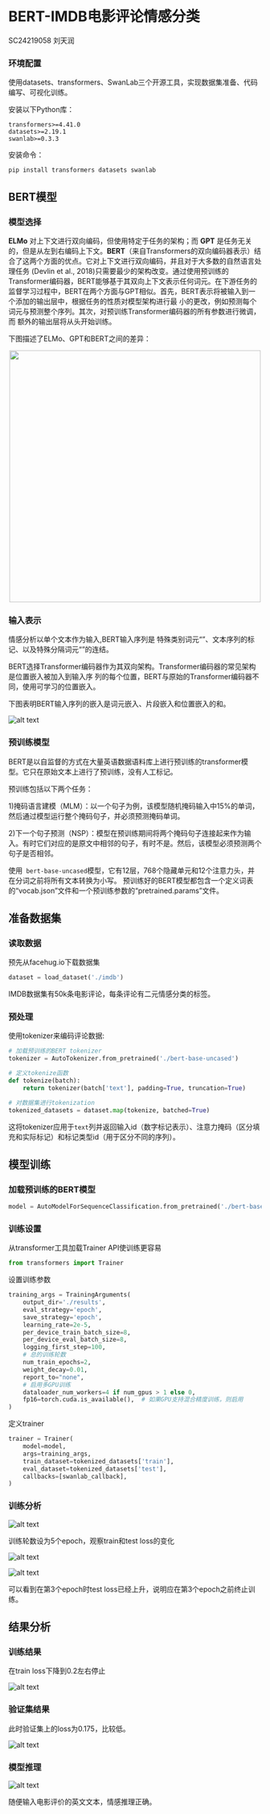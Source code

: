 # BERT-IMDB电影评论情感分类

SC24219058 刘天润

### 环境配置

使用datasets、transformers、SwanLab三个开源工具，实现数据集准备、代码编写、可视化训练。

安装以下Python库：

```
transformers>=4.41.0
datasets>=2.19.1
swanlab>=0.3.3
```
安装命令：
```
pip install transformers datasets swanlab
```

## BERT模型

### 模型选择
__ELMo__ 对上下文进行双向编码，但使用特定于任务的架构；而 __GPT__ 是任务无关的，但是从左到右编码上下文。__BERT__（来自Transformers的双向编码器表示）结合了这两个方面的优点。它对上下文进行双向编码，并且对于大多数的自然语言处理任务 (Devlin et al., 2018)只需要最少的架构改变。通过使用预训练的Transformer编码器，BERT能够基于其双向上下文表示任何词元。在下游任务的监督学习过程中，BERT在两个方面与GPT相似。首先，BERT表示将被输入到一个添加的输出层中，根据任务的性质对模型架构进行最
小的更改，例如预测每个词元与预测整个序列。其次，对预训练Transformer编码器的所有参数进行微调，而
额外的输出层将从头开始训练。

下图描述了ELMo、GPT和BERT之间的差异：
<p  align="center">
<img src="./images/image-1.png"  width="500"/>
</p>

### 输入表示
情感分析以单个文本作为输入,BERT输入序列是
特殊类别词元“<cls>”、文本序列的标记、以及特殊分隔词元“<sep>”的连结。

BERT选择Transformer编码器作为其双向架构。Transformer编码器的常见架构是位置嵌入被加入到输入序
列的每个位置，BERT与原始的Transformer编码器不同，使用可学习的位置嵌入。

下图表明BERT输入序列的嵌入是词元嵌入、片段嵌入和位置嵌入的和。

![alt text](./images/image-2.png)

### 预训练模型
BERT是以自监督的方式在大量英语数据语料库上进行预训练的transformer模型。它只在原始文本上进行了预训练，没有人工标记。

预训练包括以下两个任务：

1)掩码语言建模（MLM）：以一个句子为例，该模型随机掩码输入中15%的单词，然后通过模型运行整个掩码句子，并必须预测掩码单词。

2)下一个句子预测（NSP）：模型在预训练期间将两个掩码句子连接起来作为输入。有时它们对应的是原文中相邻的句子，有时不是。然后，该模型必须预测两个句子是否相邻。

使用` bert-base-uncased`模型，它有12层，768个隐藏单元和12个注意力头，并在分词之前将所有文本转换为小写。
预训练好的BERT模型都包含一个定义词表的“vocab.json”文件和一个预训练参数的“pretrained.params”文件。

## 准备数据集
### 读取数据
预先从facehug.io下载数据集
```python
dataset = load_dataset('./imdb')
```

IMDB数据集有50k条电影评论，每条评论有二元情感分类的标签。

### 预处理
使用tokenizer来编码评论数据:
```python
# 加载预训练的BERT tokenizer
tokenizer = AutoTokenizer.from_pretrained('./bert-base-uncased')

# 定义tokenize函数
def tokenize(batch):
    return tokenizer(batch['text'], padding=True, truncation=True)

# 对数据集进行tokenization
tokenized_datasets = dataset.map(tokenize, batched=True)
```
这将tokenizer应用于` text `列并返回输入id（数字标记表示）、注意力掩码（区分填充和实际标记）和标记类型id（用于区分不同的序列）。



## 模型训练

### 加载预训练的BERT模型
```python
model = AutoModelForSequenceClassification.from_pretrained('./bert-base-uncased', num_labels=2)
```

### 训练设置
从transformer工具加载Trainer API使训练更容易
```python
from transformers import Trainer
```

设置训练参数
```python
training_args = TrainingArguments(
    output_dir='./results',
    eval_strategy='epoch',
    save_strategy='epoch',
    learning_rate=2e-5,
    per_device_train_batch_size=8,
    per_device_eval_batch_size=8,
    logging_first_step=100,
    # 总的训练轮数
    num_train_epochs=2,
    weight_decay=0.01,
    report_to="none",
    # 启用多GPU训练
    dataloader_num_workers=4 if num_gpus > 1 else 0,
    fp16=torch.cuda.is_available(),  # 如果GPU支持混合精度训练，则启用
)
```
定义trainer
```python
trainer = Trainer(
    model=model,
    args=training_args,
    train_dataset=tokenized_datasets['train'],
    eval_dataset=tokenized_datasets['test'],
    callbacks=[swanlab_callback],
)
```

### 训练分析
![alt text](./images/image.png)

训练轮数设为5个epoch，观察train和test loss的变化

![alt text](./images/SwanLab-Chart_5-15-2025,_11_05_15_PM.png)

![alt text](./images/SwanLab-Chart_5-15-2025,_11_08_51_PM.png)

可以看到在第3个epoch时test loss已经上升，说明应在第3个epoch之前终止训练。

## 结果分析

### 训练结果
在train loss下降到0.2左右停止

![alt text](./images/train_loss.png)

### 验证集结果
此时验证集上的loss为0.175，比较低。

![alt text](./images/eval_loss.png)

### 模型推理

![alt text](./images/predict_result.png)

随便输入电影评价的英文文本，情感推理正确。